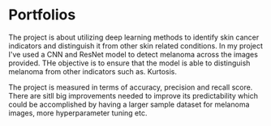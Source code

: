 # Portfolios

The project is about utilizing deep learning methods to identify skin cancer indicators and distinguish it from other skin related conditions. In my project I've used a CNN and ResNet model to detect melanoma across the images provided. THe objective is to ensure that the model is able to distinguish melanoma from other indicators such as. Kurtosis. 

The project is measured in terms of accuracy, precision and recall score. 
There are sitll big improvements needed to improve its predictability which could be accomplished by having a larger sample dataset for melanoma images, more hyperparameter tuning etc. 
